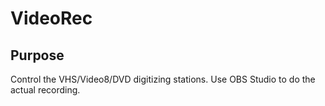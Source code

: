 # VideoRec

## Purpose
Control the VHS/Video8/DVD digitizing stations. Use OBS Studio to do the actual recording.
